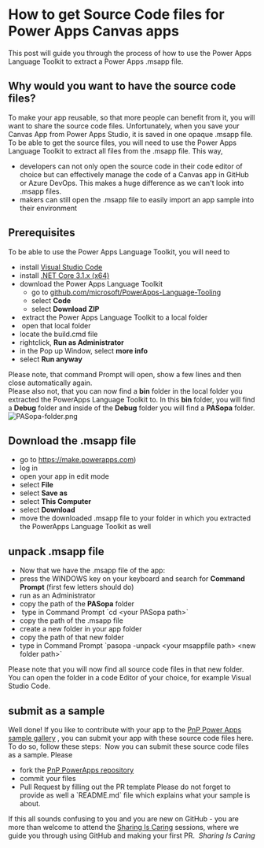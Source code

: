 # How to get Source Code files for Power Apps Canvas apps

This post will guide you through the process of how to use the Power
Apps Language Toolkit to extract a Power Apps .msapp file. 

## Why would you want to have the source code files?  

To make your app reusable, so that more people can benefit from it, you
will want to share the source code files. Unfortunately, when you save
your Canvas App from Power Apps Studio, it is saved in one opaque .msapp
file. To be able to get the source files, you will need to use the Power
Apps Language Toolkit to extract all files from the .msapp file. This
way,
-   developers can not only open the source code in their code editor of
    choice but can effectively manage the code of a Canvas app in GitHub
    or Azure DevOps. This makes a huge difference as we can\'t look into
    .msapp files.
-   makers can still open the .msapp file to easily import an app sample
    into their environment

## Prerequisites 

To be able to use the Power Apps Language Toolkit, you will need to

-   install [Visual Studio Code](https://code.visualstudio.com) 
-   install [.NET Core 3.1.x
    (x64)](https://dotnet.microsoft.com/download/dotnet-core/3.1) 
-   download the Power Apps Language Toolkit
    -   go to
        [github.com/microsoft/PowerApps-Language-Tooling](https://github.com/microsoft/PowerApps-Language-Tooling) 
    -   select **Code**
    -   select **Download ZIP**
-    extract the Power Apps Language Toolkit to a local folder
-    open that local folder
-   locate the build.cmd file
-   rightclick, **Run as Administrator**
-   in the Pop up Window, select **more info**
-   select **Run anyway**

Please note, that command Prompt will open, show a few lines and then
close automatically again.\
Please also not, that you can now find a **bin** folder in the local
folder you extracted the PowerApps Language Toolkit to. In this
**bin** folder, you will find a **Debug** folder and inside of the
**Debug** folder you will find a **PASopa** folder.
![PASopa-folder.png](https://techcommunity.microsoft.com/t5/image/serverpage/image-id/277010iF426272EB0CD5C95/image-size/large?v=v2&px=999 "PASopa-folder.png")

## **Download the .msapp file** 

-   go to <https://make.powerapps.com>)
-   log in
-   open your app in edit mode
-   select **File**
-   select **Save as**
-   select **This Computer**
-   select **Download**
-   move the downloaded .msapp file to your folder in which you
    extracted the PowerApps Language Toolkit as well

## unpack .msapp file 

-   Now that we have the .msapp file of the app:
-   press the WINDOWS key on your keyboard and search for **Command
    Prompt** (first few letters should do)
-   run as an Administrator
-   copy the path of the **PASopa** folder
-    type in Command Prompt \`cd \<your PASopa path>\`
-   copy the path of the .msapp file
-   create a new folder in your app folder
-   copy the path of that new folder
-   type in Command Prompt \`pasopa -unpack \<your msappfile path> \<new
    folder path>\`

Please note that you will now find all source code files in that new
folder. You can open the folder in a code Editor of your choice, for
example Visual Studio Code.

## submit as a sample 

Well done! If you like to contribute with your app to the [PnP Power
Apps sample gallery](https://pnp.github.io/powerplatform-samples/) , you
can submit your app with these source code files here. To do so, follow
these steps: 
Now you can submit these source code files as a sample. Please

-   fork the [PnP PowerApps
    repository](https://github.com/pnp/powerapps-samples) 
-   commit your files
-   Pull Request by filling out the PR template
Please do not forget to provide as well a \`README.md\` file which
explains what your sample is about.

If this all sounds confusing to you and you are new on GitHub - you are
more than welcome to attend the [Sharing Is
Caring](https://pnp.github.io/sharing-is-caring) sessions, where we
guide you through using GitHub and making your first PR. 
*Sharing Is Caring*
